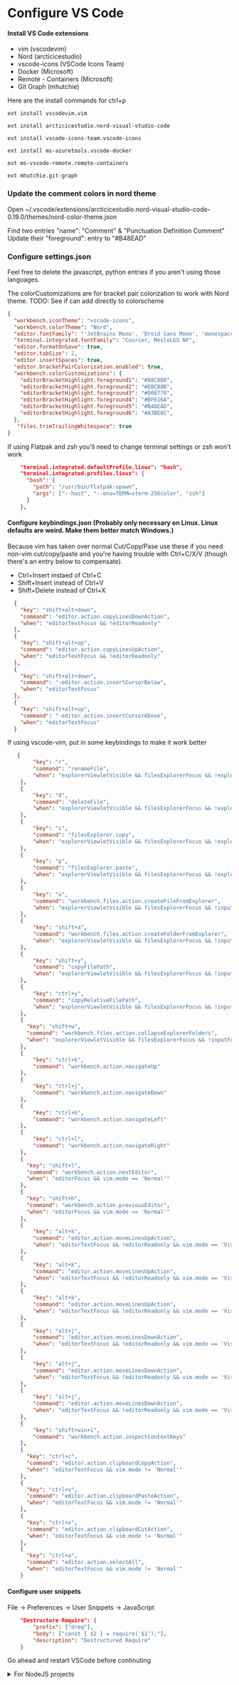 # Configure VS Code

#### Install VS Code extensions

- vim (vscodevim)
- Nord (arcticicestudio)
- vscode-icons (VSCode Icons Team)
- Docker (Microsoft)
- Remote - Containers (Microsoft)
- Git Graph (mhutchie)

Here are the install commands for ctrl+p

```
ext install vscodevim.vim
```

```
ext install arcticicestudio.nord-visual-studio-code
```

```
ext install vscode-icons-team.vscode-icons
```

```
ext install ms-azuretools.vscode-docker
```

```
ext ms-vscode-remote.remote-containers
```

```
ext mhutchie.git-graph
```

### Update the comment colors in nord theme
Open ~/.vscode/extensions/arcticicestudio.nord-visual-studio-code-0.19.0/themes/nord-color-theme.json

Find two entries "name": "Comment" & "Punctuation Definition Comment"
Update their "foreground": entry to "#B48EAD"

### Configure settings.json

Feel free to delete the javascript, python entries if you aren't using those languages.

The colorCustomizations are for bracket pair colorization to work with Nord theme. TODO: See if can add directly to colorscheme

```json
{
  "workbench.iconTheme": "vscode-icons",
  "workbench.colorTheme": "Nord",
  "editor.fontFamily": "'JetBrains Mono', 'Droid Sans Mono', 'monospace', monospace, 'Droid Sans Fallback'",
  "terminal.integrated.fontFamily": "Courier, MesloLGS NF",
  "editor.formatOnSave": true,
  "editor.tabSize": 2,
  "editor.insertSpaces": true,
  "editor.bracketPairColorization.enabled": true,
  "workbench.colorCustomizations": {
    "editorBracketHighlight.foreground1": "#88C0D0",
    "editorBracketHighlight.foreground2": "#EBCB8B",
    "editorBracketHighlight.foreground3": "#D08770",
    "editorBracketHighlight.foreground4": "#BF616A",
    "editorBracketHighlight.foreground5": "#B48EAD",
    "editorBracketHighlight.foreground6": "#A3BE8C",
  },
   "files.trimTrailingWhitespace": true
}
```

If using Flatpak and zsh you'll need to change terminal settings or zsh won't work

```json
    "terminal.integrated.defaultProfile.linux": "bash",
    "terminal.integrated.profiles.linux": {
      "bash": {
        "path": "/usr/bin/flatpak-spawn",
        "args": ["--host", "--env=TERM=xterm-256color", "zsh"]
      }
    },
```

#### Configure keybindings.json (Probably only necessary on Linux. Linux defaults are weird. Make them better match Windows.)

Because vim has taken over normal Cut/Copy/Pase use these if you need non-vim cut/copy/paste and you're having trouble with Ctrl+C/X/V (though there's an entry below to compensate).

- Ctrl+Insert instaed of Ctrl+C
- Shift+Insert instead of Ctrl+V
- Shift+Delete instead of Ctrl+X

```json
  {
    "key": "shift+alt+down",
    "command": "editor.action.copyLinesDownAction",
    "when": "editorTextFocus && !editorReadonly"
  },
  {
    "key": "shift+alt+up",
    "command": "editor.action.copyLinesUpAction",
    "when": "editorTextFocus && !editorReadonly"
  },
  {
    "key": "shift+alt+down",
    "command": "-editor.action.insertCursorBelow",
    "when": "editorTextFocus"
  },
  {
    "key": "shift+alt+up",
    "command": "-editor.action.insertCursorAbove",
    "when": "editorTextFocus"
  }
```

If using vscode-vim, put in some keybindings to make it work better
```json
   {
        "key": "r",
        "command": "renameFile",
        "when": "explorerViewletVisible && filesExplorerFocus && !explorerResourceIsRoot && !explorerResourceReadonly && !inputFocus"
    },
    {
        "key": "d",
        "command": "deleteFile",
        "when": "explorerViewletVisible && filesExplorerFocus && !explorerResourceIsRoot && !explorerResourceReadonly && !inputFocus"
    },
    {
        "key": "c",
        "command": "filesExplorer.copy",
        "when": "explorerViewletVisible && filesExplorerFocus && !explorerResourceIsRoot && !explorerResourceReadonly && !inputFocus"
    },
    {
        "key": "p",
        "command": "filesExplorer.paste",
        "when": "explorerViewletVisible && filesExplorerFocus && !explorerResourceIsRoot && !explorerResourceReadonly && !inputFocus"
    },
    {
        "key": "a",
        "command": "workbench.files.action.createFileFromExplorer",
        "when": "explorerViewletVisible && filesExplorerFocus && !inputFocus"
    },
    {
        "key": "shift+a",
        "command": "workbench.files.action.createFolderFromExplorer",
        "when": "explorerViewletVisible && filesExplorerFocus && !inputFocus"
    },
    {
        "key": "shift+y",
        "command": "copyFilePath",
        "when": "explorerViewletVisible && filesExplorerFocus && !inputFocus"
    },
    {
        "key": "ctrl+y",
        "command": "copyRelativeFilePath",
        "when": "explorerViewletVisible && filesExplorerFocus && !inputFocus"
    },
    {
      "key": "shift+w",
      "command": "workbench.files.action.collapseExplorerFolders",
      "when": "explorerViewletVisible && filesExplorerFocus && !inputFocus"
    },
    {
        "key": "ctrl+k",
        "command": "workbench.action.navigateUp"
    },
    {
        "key": "ctrl+j",
        "command": "workbench.action.navigateDown"
    },
    {
        "key": "ctrl+h",
        "command": "workbench.action.navigateLeft"
    },
    {
        "key": "ctrl+l",
        "command": "workbench.action.navigateRight"
    },
    {
      "key": "shift+l",
      "command": "workbench.action.nextEditor",
      "when": "editorFocus && vim.mode == 'Normal'"
    },
    {
      "key": "shift+h",
      "command": "workbench.action.previousEditor",
      "when": "editorFocus && vim.mode == 'Normal'"
    },
    {
        "key": "alt+k",
        "command": "editor.action.moveLinesUpAction",
        "when": "editorTextFocus && !editorReadonly && vim.mode == 'Visual'"
    },
    {
        "key": "alt+k",
        "command": "editor.action.moveLinesUpAction",
        "when": "editorTextFocus && !editorReadonly && vim.mode == 'VisualLine'"
    },
    {
        "key": "alt+k",
        "command": "editor.action.moveLinesUpAction",
        "when": "editorTextFocus && !editorReadonly && vim.mode == 'VisualBlock'"
    },
    {
        "key": "alt+j",
        "command": "editor.action.moveLinesDownAction",
        "when": "editorTextFocus && !editorReadonly && vim.mode == 'Visual'"
    },
    {
        "key": "alt+j",
        "command": "editor.action.moveLinesDownAction",
        "when": "editorTextFocus && !editorReadonly && vim.mode == 'VisualLine'"
    },
    {
        "key": "alt+j",
        "command": "editor.action.moveLinesDownAction",
        "when": "editorTextFocus && !editorReadonly && vim.mode == 'VisualBlock'"
    },
    {
        "key": "shift+win+i",
        "command": "workbench.action.inspectContextKeys"
    },
    {
      "key": "ctrl+c",
      "command": "editor.action.clipboardCopyAction",
      "when": "editorTextFocus && vim.mode != 'Normal'"
    },
    {
      "key": "ctrl+v",
      "command": "editor.action.clipboardPasteAction",
      "when": "editorTextFocus && vim.mode != 'Normal'"
    },
    {
      "key": "ctrl+x",
      "command": "editor.action.clipboardCutAction",
      "when": "editorTextFocus && vim.mode != 'Normal'"
    },
    {
      "key": "ctrl+a",
      "command": "editor.action.selectAll",
      "when": "editorTextFocus && vim.mode != 'Normal'"
    }
```

#### Configure user snippets

File -> Preferences -> User Snippets -> JavaScript

```json
	"Destructure Require": {
		"prefix": ["dreq"],
		"body": ["const { $2 } = require('$1');"],
		"description": "Destructured Require"
	}
```

Go ahead and restart VSCode before continuting

<details>
  <summary>For NodeJS projects</summary>
## For each project

If you want a generic sample click the Remote Status bar icon (lower left) and choose "Try Development Container Sample" and choose Node

TODO: find out if can use npm instead of npx, -D instead of --dev for eslint-config-airbnb

```sh
npm i -D eslint prettier eslint-plugin-prettier eslint-config-prettier
npx install-peerdeps --dev eslint-config-airbnb
```

### If node

```sh
npm i -D eslint-plugin-node eslint-config-node
```

### Prettier

Create .prettierrc

```json
{
  "singleQuote": true
}
```

### ESLint

Create .eslintrc.json manually OR

```sh
eslint --init
```

.eslintrc.json

```json
{
  "extends": ["airbnb", "prettier", "plugin:node/recommended"],
  "plugins": ["prettier"],
  "rules": {
    "prettier/prettier": "error",
    "no-unused-vars": "warn"
  }
}
```

### Configure debugger

Choose: Run->Add Configuration->NodeJS

```json
{
  // Use IntelliSense to learn about possible attributes.
  // Hover to view descriptions of existing attributes.
  // For more information, visit: https://go.microsoft.com/fwlink/?linkid=830387
  "version": "0.2.0",
  "configurations": [
    {
      //these first 4 lines probably already there.
      "type": "node",
      "request": "launch",
      "name": "Launch Program",
      "program": "${workspaceFolder}/server.js", //or app.js or whatever
      "restart": true,
      "runtimeExecutable": "nodemon",
      "console": "integratedTerminal",
      //what does this do? I added it but seems unnecessary
      "skipFiles": ["<node_internals>/**"]
    }
  ]
}
```

Make sure nodemon is installed globally if you do this.
</details>